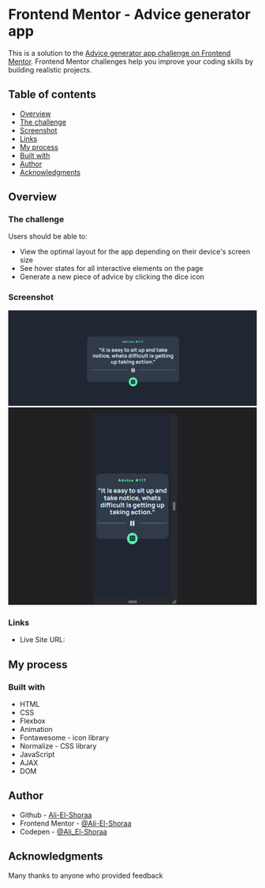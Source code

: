 # Frontend Mentor - Advice generator app

This is a solution to the [Advice generator app challenge on Frontend Mentor](https://www.frontendmentor.io/challenges/advice-generator-app-QdUG-13db). Frontend Mentor challenges help you improve your coding skills by building realistic projects.

## Table of contents

- [Overview](#Overview)
- [The challenge](#The-challenge)
- [Screenshot](#Screenshot)
- [Links](#Links)
- [My process](#My-process)
- [Built with](#Built-with)
- [Author](#Author)
- [Acknowledgments](#Acknowledgments)

## Overview

### The challenge

Users should be able to:

- View the optimal layout for the app depending on their device's screen size
- See hover states for all interactive elements on the page
- Generate a new piece of advice by clicking the dice icon

### Screenshot

![Design preview for the Results summary component coding challenge](./design/advice-desktop.png)
![Design preview for the Results summary component coding challenge](./design/advice-mobile.png)

### Links

- Live Site URL:

## My process

### Built with

- HTML
- CSS
- Flexbox
- Animation
- Fontawesome - icon library
- Normalize - CSS library
- JavaScript
- AJAX
- DOM

## Author

- Github - [Ali-El-Shoraa](https://github.com/Ali-El-Shoraa)
- Frontend Mentor - [@Ali-El-Shoraa](https://www.frontendmentor.io/profile/Ali-El-Shoraa)
- Codepen - [@Ali_El-Shoraa](https://codepen.io/Ali_El-Shoraa)

## Acknowledgments

Many thanks to anyone who provided feedback
